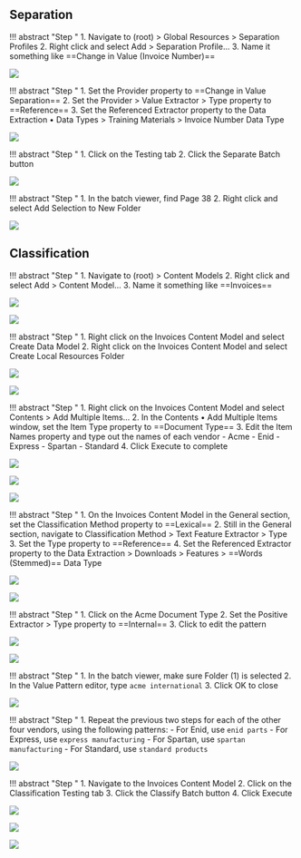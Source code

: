 ## Separation

!!! abstract "Step "
    1. Navigate to (root) > Global Resources > Separation Profiles
    2. Right click and select Add > Separation Profile...
    3. Name it something like ==Change in Value (Invoice Number)==

![](img/3-1/009)

!!! abstract "Step "
    1. Set the Provider property to ==Change in Value Separation==
    2. Set the Provider > Value Extractor > Type property to ==Reference==
    3. Set the Referenced Extractor property to the Data Extraction • Data Types > Training Materials > Invoice Number Data Type

![](img/3-1/020)

!!! abstract "Step "
    1. Click on the Testing tab
    2. Click the Separate Batch button

![](img/3-1/022)

!!! abstract "Step "
    1. In the batch viewer, find Page 38
    2. Right click and select Add Selection to New Folder

![](img/3-1/025)

## Classification

!!! abstract "Step "
    1. Navigate to (root) > Content Models
    2. Right click and select Add > Content Model...
    3. Name it something like ==Invoices==

![](img/3-2/002)

![](img/3-2/004)

!!! abstract "Step "
    1. Right click on the Invoices Content Model and select Create Data Model
    2. Right click on the Invoices Content Model and select Create Local Resources Folder

![](img/3-2/006)

![](img/3-2/007)

!!! abstract "Step "
    1. Right click on the Invoices Content Model and select Contents > Add Multiple Items...
    2. In the Contents • Add Multiple Items window, set the Item Type property to ==Document Type==
    3. Edit the Item Names property and type out the names of each vendor
        - Acme
        - Enid
        - Express
        - Spartan
        - Standard
    4. Click Execute to complete

![](img/3-2/008)

![](img/3-2/013)

![](img/3-2/015)

!!! abstract "Step "
    1. On the Invoices Content Model in the General section, set the Classification Method property to ==Lexical==
    2. Still in the General section, navigate to Classification Method > Text Feature Extractor > Type
    3. Set the Type property to ==Reference==
    4. Set the Referenced Extractor property to the Data Extraction > Downloads > Features > ==Words (Stemmed)== Data Type

![](img/3-2/017)

![](img/3-2/026)

!!! abstract "Step "
    1. Click on the Acme Document Type
    2. Set the Positive Extractor > Type property to ==Internal==
    3. Click to edit the pattern

![](img/3-2/028)

![](img/3-2/034)

!!! abstract "Step "
    1. In the batch viewer, make sure Folder (1) is selected
    2. In the Value Pattern editor, type
        ```
        acme international
        ```
    3. Click OK to close

![](img/3-2/036)

!!! abstract "Step "
    1. Repeat the previous two steps for each of the other four vendors, using the following patterns:
        - For Enid, use
            ```
            enid parts
            ```
        - For Express, use
            ```
            express manufacturing
            ```
        - For Spartan, use
            ```
            spartan manufacturing
            ```
        - For Standard, use
            ```
            standard products
            ```

![](img/3-2/38-42)

!!! abstract "Step "
    1. Navigate to the Invoices Content Model
    2. Click on the Classification Testing tab
    3. Click the Classify Batch button
    4. Click Execute

![](img/3-2/043)

![](img/3-2/044)

![](img/3-2/045)
